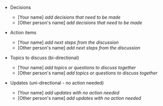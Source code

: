 - Decisions
    - [Your name] _add decisions that need to be made_
    - [Other person's name] _add decisions that need to be made_
        
- Action items
    - [Your name] _add next steps from the discussion_
    - [Other person's name] _add next steps from the discussion_
        
- Topics to discuss (bi-directional)
    - [Your name] _add topics or questions to discuss together_
    - [Other person's name] _add topics or questions to discuss together_
        
- Updates (uni-directional - no action needed)
    - [Your name] _add updates with no action needed_
    - [Other person's name] _add updates with no action needed_